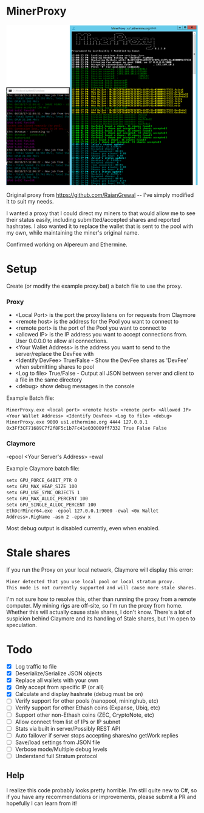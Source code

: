 # MinerProxy

![Screenshot](Screens/Screen.PNG)

Original proxy from https://github.com/RajanGrewal -- I've simply modified it to suit my needs.

I wanted a proxy that I could direct my miners to that would allow me to see their status easily, including submitted/accepted shares and reported hashrates.
I also wanted it to replace the wallet that is sent to the pool with my own, while maintaining the miner's original name.

Confirmed working on Alpereum and Ethermine.

# Setup
Create (or modify the example proxy.bat) a batch file to use the proxy.

### Proxy
* \<Local Port\> is the port the proxy listens on for requests from Claymore
* \<remote host\> is the address for the Pool you want to connect to
* \<remote port\> is the port of the Pool you want to connect to
* \<allowed IP\> is the IP address you want to accept connections from. User 0.0.0.0 to allow all connections.
* \<Your Wallet Address\> is the address you want to send to the server/replace the DevFee with
* \<Identify DevFee\> True/False - Show the DevFee shares as 'DevFee' when submitting shares to pool
* \<Log to file\> True/False - Output all JSON between server and client to a file in the same directory
* \<debug\> show debug messages in the console

Example Batch file:

    MinerProxy.exe <local port> <remote host> <remote port> <Allowed IP> <Your Wallet Address> <Identify DevFee> <Log to file> <debug>
    MinerProxy.exe 9000 us1.ethermine.org 4444 127.0.0.1 0x3Ff3CF71689C7f2f8F5c1b7Fc41e030009ff7332 True False False

### Claymore
-epool <Your Server's Address> <Local Port> -ewal
    
Example Claymore batch file:

    setx GPU_FORCE_64BIT_PTR 0
    setx GPU_MAX_HEAP_SIZE 100
    setx GPU_USE_SYNC_OBJECTS 1
    setx GPU_MAX_ALLOC_PERCENT 100
    setx GPU_SINGLE_ALLOC_PERCENT 100
    EthDcrMiner64.exe -epool 127.0.0.1:9000 -ewal <0x Wallet Address>.RigName -asm 2 -epsw x


Most debug output is disabled currently, even when enabled.

# Stale shares
If you run the Proxy on your local network, Claymore will display this error:

    Miner detected that you use local pool or local stratum proxy.
    This mode is not currently supported and will cause more stale shares.

I'm not sure how to resolve this, other than running the proxy from a remote computer.
My mining rigs are off-site, so I'm run the proxy from home.
Whether this will actually cause stale shares, I don't know. There's a lot of suspicion behind Claymore and its handling of Stale shares, but I'm open to speculation.

# Todo
- [x] Log traffic to file
- [x] Deserialize/Serialize JSON objects
- [x] Replace all wallets with your own
- [x] Only accept from specific IP (or all)
- [x] Calculate and display hashrate (debug must be on)
- [ ] Verify support for other pools (nanopool, mininghub, etc)
- [ ] Verify support for other Ethash coins (Expanse, Ubiq, etc)
- [ ] Support other non-Ethash coins (ZEC, CryptoNote, etc)
- [ ] Allow connect from list of IPs or IP subnet
- [ ] Stats via built in server/Possibly REST API
- [ ] Auto failover if server stops accepting shares/no getWork replies
- [ ] Save/load settings from JSON file
- [ ] Verbose mode/Multiple debug levels
- [ ] Understand full Stratum protocol

## Help
I realize this code probably looks pretty horrible. I'm still quite new to C#, so if you have any recommendations or improvements, please submit a PR and hopefully I can learn from it!
